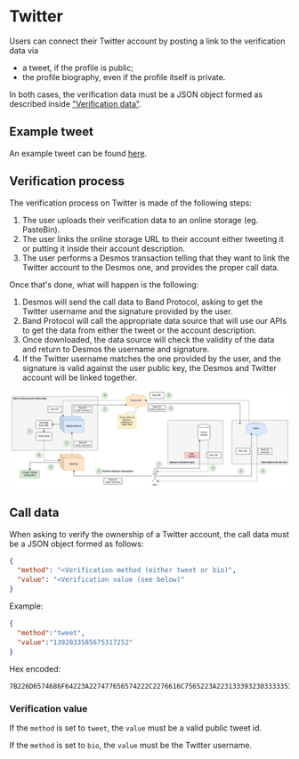 # Twitter
Users can connect their Twitter account by posting a link to the verification data via

- a tweet, if the profile is public;
- the profile biography, even if the profile itself is private. 

In both cases, the verification data must be a JSON object formed as described inside ["Verification data"](data.md).


## Example tweet
An example tweet can be found [here](https://twitter.com/ricmontagnin/status/1368883070590476292). 

## Verification process
The verification process on Twitter is made of the following steps: 


1. The user uploads their verification data to an online storage (eg. PasteBin). 
2. The user links the online storage URL to their account either tweeting it or putting it inside their account description.
3. The user performs a Desmos transaction telling that they want to link the Twitter account to the Desmos one, and provides the proper call data. 

Once that's done, what will happen is the following: 

1. Desmos will send the call data to Band Protocol, asking to get the Twitter username and the signature provided by the user. 
2. Band Protocol will call the appropriate data source that will use our APIs to get the data from either the tweet or the account description. 
3. Once downloaded, the data source will check the validity of the data and return to Desmos the username and signature. 
4. If the Twitter username matches the one provided by the user, and the signature is valid against the user public key, the Desmos and Twitter account will be linked together.  

![](img/twitter.png)


## Call data
When asking to verify the ownership of a Twitter account, the call data must be a JSON object formed as follows: 

```json
{
  "method": "<Verification method (either tweet or bio)",
  "value": "<Verification value (see below)"
}
```

Example: 
```json
{
  "method":"tweet",
  "value":"1392033585675317252"
}
```

Hex encoded:
```
7B226D6574686F64223A227477656574222C2276616C7565223A2231333932303333353835363735333137323532227D
```

### Verification value
If the `method` is set to `tweet`, the `value` must be a valid public tweet id.

If the `method` is set to `bio`, the `value` must be the Twitter username. 
